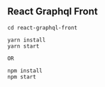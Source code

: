 ## React Graphql Front
```
cd react-graphql-front

yarn install
yarn start

OR

npm install
npm start
```
